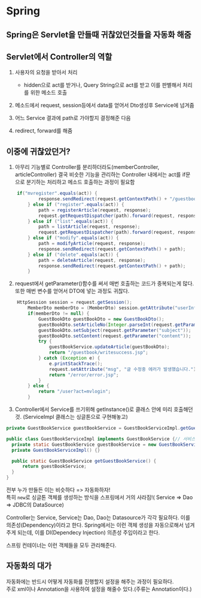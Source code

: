 # Spring

## Spring은 Servlet을 만들때 귀찮았던것들을 자동화 해줌

## Servlet에서 Controller의 역할

1. 사용자의 요청을 받아서 처리

   - hidden으로 act를 받거나, Query String으로 act를 받고 이를 판별해서 처리를 위한 메소드 호출

2. 메소드에서 request, session등에서 data를 얻어서 Dto생성후 Service에 넘겨줌
3. 어느 Service 결과에 path로 가야할지 결정해준 다음
4. redirect, forward를 해줌

## 이중에 귀찮았던거?

1. 아무리 기능별로 Controller를 분리하더라도(memberController, articleController) 결국 비슷한 기능을 관리하는 Controller 내에서는 act를 if문으로 분기하는 처리하고 메소드 호출하는 과정이 필요함

```java
    if("mvregister".equals(act)) {
			response.sendRedirect(request.getContextPath() + "/guestbook/write.jsp");
		} else if ("register".equals(act)) {
			path = registerArticle(request, response);
			request.getRequestDispatcher(path).forward(request, response);
		} else if ("list".equals(act)) {
			path = listArticle(request, response);
			request.getRequestDispatcher(path).forward(request, response);
		} else if ("modify".equals(act)) {
			path = modifyArticle(request, response);
			response.sendRedirect(request.getContextPath() + path);
		} else if ("delete".equals(act)) {
			path = deleteArticle(request, response);
			response.sendRedirect(request.getContextPath() + path);
		}
```

2. request에서 getParameter()함수를 써서 매번 호출하는 코드가 중복되는게 많다. 또한 매번 변수를 얻어서 DTO에 넣는 과정도 귀찮다.

```java
    HttpSession session = request.getSession();
		MemberDto memberDto = (MemberDto) session.getAttribute("userInfo");
		if(memberDto != null) {
			GuestBookDto guestBookDto = new GuestBookDto();
			guestBookDto.setArticleNo(Integer.parseInt(request.getParameter("articleno")));
			guestBookDto.setSubject(request.getParameter("subject"));
			guestBookDto.setContent(request.getParameter("content"));
			try {
				guestBookService.updateArticle(guestBookDto);
				return "/guestbook/writesuccess.jsp";
			} catch (Exception e) {
				e.printStackTrace();
				request.setAttribute("msg", "글 수정중 에러가 발생했습니다.");
				return "/error/error.jsp";
			}
		} else {
			return "/user?act=mvlogin";
		}
```

3. Controller에서 Service를 쓰기위해 getInstance()로 클래스 안에 미리 호출해던것. (ServiceImpl 클래스는 싱글톤으로 구현해놓고)

```java
private GuestBookService guestBookService = GuestBookServiceImpl.getGuestBookService();
```

```java
public class GuestBookServiceImpl implements GuestBookService {// 서비스 클래스
  private static GuestBookService guestBookService = new GuestBookServiceImpl();// 싱글톤
  private GuestBookServiceImpl() {}

  public static GuestBookService getGuestBookService() {
	  return guestBookService;
  }
}
```

전부 누가 만들든 이는 비슷하다 => 자동화하자!  
특히 `new`로 싱글톤 객체를 생성하는 방식을 스프링에서 거의 사라짐!( Service => Dao => JDBC의 DataSource)

Controller는 Service, Service는 Dao, Dao는 Datasource가 각각 필요하다. 이를 의존성(Dependency)이라고 한다. Spring에서는 이런 객체 생성을 자동으로해서 넘겨주게 되는데, 이를 DI(Dependecy Injection) 의존성 주입이라고 한다.

스프링 컨테이너는 이런 객체들을 모두 관리해준다.

## 자동화의 대가

자동화에는 반드시 어떻게 자동화를 진행할지 설정을 해주는 과정이 필요하다.  
주로 xml이나 Annotation을 사용하여 설정을 해줄수 있다.(주류는 Annotation이다.)

